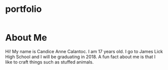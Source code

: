 # portfolio
<!DOCTYPE html>
<html>
<head>
<title>Journey through Coding</title>
</head>
<body>
<img scr="File000.jpeg">

<h1>About Me</h1>
<p> Hi! My name is Candice Anne Calantoc. I am 17 years old. I go to James Lick High School and I will be graduating in 2018. A fun fact about me is that I like to craft things such as stuffed animals.</p>

</body>
</html>
